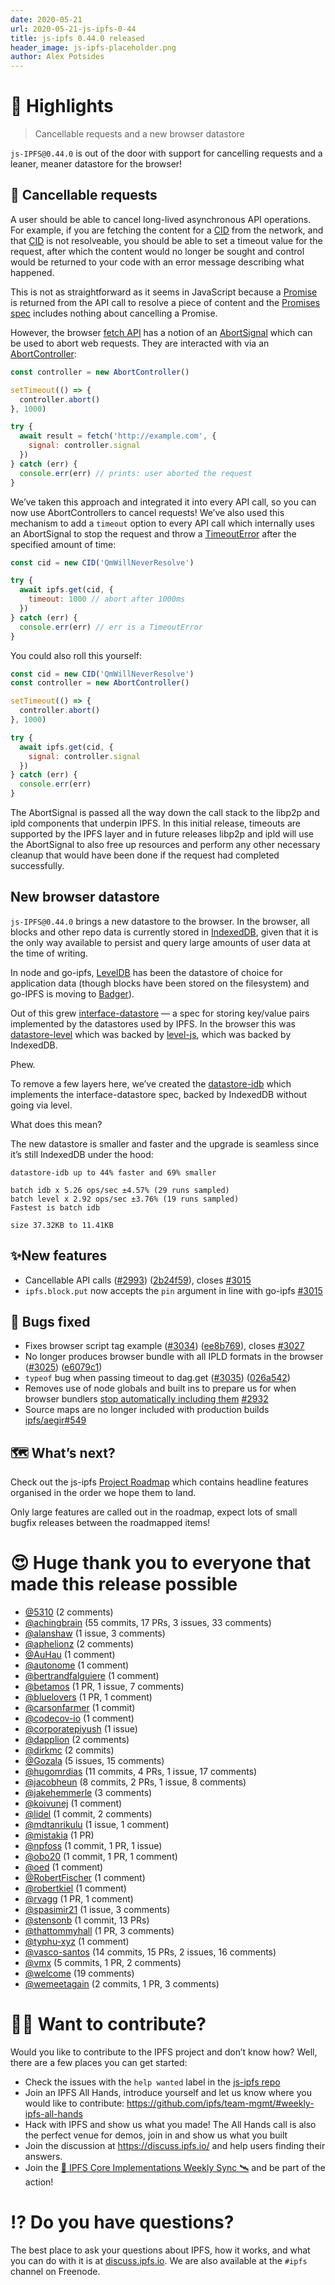 ```yaml
---
date: 2020-05-21
url: 2020-05-21-js-ipfs-0-44
title: js-ipfs 0.44.0 released
header_image: js-ipfs-placeholder.png
author: Alex Potsides
---
```


# 🔦 Highlights

> Cancellable requests and a new browser datastore

`js-IPFS@0.44.0` is out of the door with support for cancelling requests and a leaner, meaner datastore for the browser!

## 🤖 Cancellable requests

A user should be able to cancel long-lived asynchronous API operations. For example, if you are fetching the content for a [CID][] from the network, and that [CID][] is not resolveable, you should be able to set a timeout value for the request, after which the content would no longer be sought and control would be returned to your code with an error message describing what happened.

This is not as straightforward as it seems in JavaScript because a [Promise](https://developer.mozilla.org/en-US/docs/Web/JavaScript/Reference/Global_Objects/Promise) is returned from the API call to resolve a piece of content and the [Promises spec](https://promisesaplus.com/) includes nothing about cancelling a Promise.

However, the browser [fetch API](https://developer.mozilla.org/en-US/docs/Web/API/Fetch_API) has a notion of an [AbortSignal](https://developer.mozilla.org/en-US/docs/Web/API/AbortSignal) which can be used to abort web requests. They are interacted with via an [AbortController](https://developer.mozilla.org/en-US/docs/Web/API/AbortController):

```javascript
const controller = new AbortController()

setTimeout(() => {
  controller.abort()
}, 1000)

try {
  await result = fetch('http://example.com', {
    signal: controller.signal
  })
} catch (err) {
  console.err(err) // prints: user aborted the request
}
```

We’ve taken this approach and integrated it into every API call, so you can now use AbortControllers to cancel requests! We’ve also used this mechanism to add a `timeout` option to every API call which internally uses an AbortSignal to stop the request and throw a [TimeoutError](https://github.com/ipfs/js-ipfs/blob/f954659f75b011b12f83ee176aec006ea70cc0d7/packages/ipfs/src/core/errors.js#L58-L67) after the specified amount of time:

```javascript
const cid = new CID('QmWillNeverResolve')

try {
  await ipfs.get(cid, {
    timeout: 1000 // abort after 1000ms
  })
} catch (err) {
  console.err(err) // err is a TimeoutError
}
```

You could also roll this yourself:

```javascript
const cid = new CID('QmWillNeverResolve')
const controller = new AbortController()

setTimeout(() => {
  controller.abort()
}, 1000)

try {
  await ipfs.get(cid, {
    signal: controller.signal
  })
} catch (err) {
  console.err(err)
}
```

The AbortSignal is passed all the way down the call stack to the libp2p and ipld components that underpin IPFS. In this initial release, timeouts are supported by the IPFS layer and in future releases libp2p and ipld will use the AbortSignal to also free up resources and perform any other necessary cleanup that would have been done if the request had completed successfully.

## New browser datastore

`js-IPFS@0.44.0` brings a new datastore to the browser. In the browser, all blocks and other repo data is currently stored in [IndexedDB](https://developer.mozilla.org/en-US/docs/Web/API/IndexedDB_API), given that it is the only way available to persist and query large amounts of user data at the time of writing.

In node and go-ipfs, [LevelDB](https://en.wikipedia.org/wiki/LevelDB) has been the datastore of choice for application data (though blocks have been stored on the filesystem) and go-IPFS is moving to [Badger](https://dgraph.io/blog/post/badger/)).

Out of this grew [interface-datastore](https://github.com/ipfs/interface-datastore) — a spec for storing key/value pairs implemented by the datastores used by IPFS. In the browser this was [datastore-level](https://github.com/ipfs/js-datastore-level) which was backed by [level-js](https://www.npmjs.com/package/level-js), which was backed by IndexedDB.

Phew.

To remove a few layers here, we’ve created the [datastore-idb](https://github.com/ipfs/js-datastore-idb) which implements the interface-datastore spec, backed by IndexedDB without going via level.

What does this mean?

The new datastore is smaller and faster and the upgrade is seamless since it’s still IndexedDB under the hood:

```
datastore-idb up to 44% faster and 69% smaller

batch idb x 5.26 ops/sec ±4.57% (29 runs sampled)
batch level x 2.92 ops/sec ±3.76% (19 runs sampled)
Fastest is batch idb

size 37.32KB to 11.41KB
```

## ✨New features

* Cancellable API calls ([#2993](https://github.com/ipfs/js-ipfs/issues/2993)) ([2b24f59](https://github.com/ipfs/js-ipfs/commit/2b24f590041a0df9da87b75ae2344232fe22fe3a)), closes [#3015](https://github.com/ipfs/js-ipfs/issues/3015)
* `ipfs.block.put` now accepts the `pin` argument in line with go-ipfs [#3015](https://github.com/ipfs/js-ipfs/issues/3015)

## 🦟 Bugs fixed

* Fixes browser script tag example ([#3034](https://github.com/ipfs/js-ipfs/issues/3034)) ([ee8b769](https://github.com/ipfs/js-ipfs/commit/ee8b769b96f7e3c8414bbf85853ab4e21e8fd11c)), closes [#3027](https://github.com/ipfs/js-ipfs/issues/3027)
* No longer produces browser bundle with all IPLD formats in the browser ([#3025](https://github.com/ipfs/js-ipfs/issues/3025)) ([e6079c1](https://github.com/ipfs/js-ipfs/commit/e6079c17d5656e92dd5191f0581000c6a782c7ed))
* `typeof` bug when passing timeout to dag.get ([#3035](https://github.com/ipfs/js-ipfs/issues/3035)) ([026a542](https://github.com/ipfs/js-ipfs/commit/026a5423e00992968840c9236afe47bdab9ee834))
* Removes use of node globals and built ins to prepare us for when browser bundlers [stop automatically including them](https://github.com/webpack/changelog-v5/blob/master/README.md#automatic-nodejs-polyfills-removed) [#2932](https://github.com/ipfs/js-ipfs/pull/2932)
* Source maps are no longer included with production builds [ipfs/aegir#549](https://github.com/ipfs/aegir/pull/549)

## 🗺️ What’s next?

Check out the js-ipfs [Project Roadmap](https://github.com/orgs/ipfs/projects/6) which contains headline features organised in the order we hope them to land.

Only large features are called out in the roadmap, expect lots of small bugfix releases between the roadmapped items!

# 😍 Huge thank you to everyone that made this release possible

* [@5310](https://github.com/5310) (2 comments)
* [@achingbrain](https://github.com/achingbrain) (55 commits, 17 PRs, 3 issues, 33 comments)
* [@alanshaw](https://github.com/alanshaw) (1 issue, 3 comments)
* [@aphelionz](https://github.com/aphelionz) (2 comments)
* [@AuHau](https://github.com/AuHau) (1 comment)
* [@autonome](https://github.com/autonome) (1 comment)
* [@bertrandfalguiere](https://github.com/bertrandfalguiere) (1 comment)
* [@betamos](https://github.com/betamos) (1 PR, 1 issue, 7 comments)
* [@bluelovers](https://github.com/bluelovers) (1 PR, 1 comment)
* [@carsonfarmer](https://github.com/carsonfarmer) (1 commit)
* [@codecov-io](https://github.com/codecov-io) (1 comment)
* [@corporatepiyush](https://github.com/corporatepiyush) (1 issue)
* [@dapplion](https://github.com/dapplion) (2 comments)
* [@dirkmc](https://github.com/dirkmc) (2 commits)
* [@Gozala](https://github.com/Gozala) (5 issues, 15 comments)
* [@hugomrdias](https://github.com/hugomrdias) (11 commits, 4 PRs, 1 issue, 17 comments)
* [@jacobheun](https://github.com/jacobheun) (8 commits, 2 PRs, 1 issue, 8 comments)
* [@jakehemmerle](https://github.com/jakehemmerle) (3 comments)
* [@koivunej](https://github.com/koivunej) (1 comment)
* [@lidel](https://github.com/lidel) (1 commit, 2 comments)
* [@mdtanrikulu](https://github.com/mdtanrikulu) (1 issue, 1 comment)
* [@mistakia](https://github.com/mistakia) (1 PR)
* [@npfoss](https://github.com/npfoss) (1 commit, 1 PR, 1 issue)
* [@obo20](https://github.com/obo20) (1 commit, 1 PR, 1 comment)
* [@oed](https://github.com/oed) (1 comment)
* [@RobertFischer](https://github.com/RobertFischer) (1 comment)
* [@robertkiel](https://github.com/robertkiel) (1 comment)
* [@rvagg](https://github.com/rvagg) (1 PR, 1 comment)
* [@spasimir21](https://github.com/spasimir21) (1 issue, 3 comments)
* [@stensonb](https://github.com/stensonb) (1 commit, 13 PRs)
* [@thattommyhall](https://github.com/thattommyhall) (1 PR, 3 comments)
* [@typhu-xyz](https://github.com/typhu-xyz) (1 comment)
* [@vasco-santos](https://github.com/vasco-santos) (14 commits, 15 PRs, 2 issues, 16 comments)
* [@vmx](https://github.com/vmx) (5 commits, 1 PR, 2 comments)
* [@welcome](undefined) (19 comments)
* [@wemeetagain](https://github.com/wemeetagain) (2 commits, 1 PR, 3 comments)

# 🙌🏽 Want to contribute?

Would you like to contribute to the IPFS project and don’t know how? Well, there are a few places you can get started:

- Check the issues with the `help wanted` label in the [js-ipfs repo](https://github.com/ipfs/js-ipfs/issues?q=is%3Aopen+is%3Aissue+label%3A%22help+wanted%22)
- Join an IPFS All Hands, introduce yourself and let us know where you would like to contribute: https://github.com/ipfs/team-mgmt/#weekly-ipfs-all-hands
- Hack with IPFS and show us what you made! The All Hands call is also the perfect venue for demos, join in and show us what you built
- Join the discussion at https://discuss.ipfs.io/ and help users finding their answers.
- Join the [🚀 IPFS Core Implementations Weekly Sync 🛰](https://github.com/ipfs/team-mgmt/issues/992) and be part of the action!

# ⁉️ Do you have questions?

The best place to ask your questions about IPFS, how it works, and what you can do with it is at [discuss.ipfs.io](https://discuss.ipfs.io). We are also available at the `#ipfs` channel on Freenode.

[UnixFS]: https://docs.ipfs.io/guides/concepts/unixfs/
[CID]: https://docs.ipfs.io/guides/concepts/cid/
[MFS]: https://docs.ipfs.io/guides/concepts/mfs/
[libp2p]: https://github.com/libp2p/js-libp2p
[ipld]: https://github.com/ipld/js-ipld
